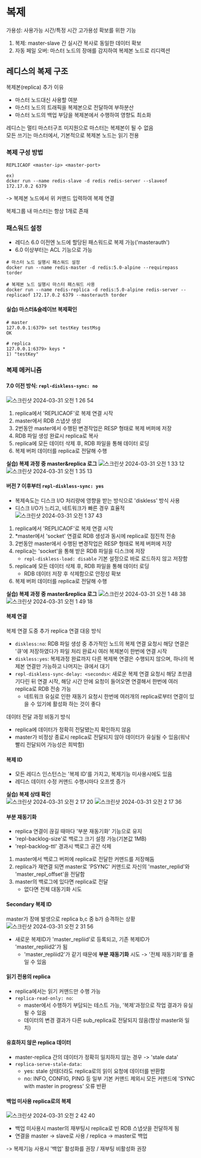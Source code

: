 # 복제

가용성: 사용가능 시간/특정 시간
고가용성 확보를 위한 기능
1. 복제: master-slave 간 실시간 복사로 동일한 데이터 확보
2. 자동 페일 오버: 마스터 노드의 장애를 감지하여 복제본 노드로 리디렉션

## 레디스의 복제 구조
복제본(replica) 추가 이유
- 마스터 노드대신 사용할 여분
- 마스터 노드의 트래픽을 복제본으로 전달하여 부하분산
- 마스터 노드의 백업 부담을 복제본에서 수행하여 영향도 최소화

레디스는 멀티 마스터구조 미지원으로 마스터는 복제본이 될 수 없음  
모든 쓰기는 마스터에서, 기본적으로 복제본 노드는 읽기 전용

### 복제 구성 방법
```
REPLICAOF <master-ip> <master-port>

ex)
dcker run --name redis-slave -d redis redis-server --slaveof 172.17.0.2 6379
```  
-> 복제본 노드에서 위 커맨드 입력하여 복제 연결

복제그룹 내 마스터는 항상 1개로 존재

### 패스워드 설정
- 레디스 6.0 이전엔 노드에 할당된 패스워드로 복제 가능('masterauth')
- 6.0 이상부터는 ACL 기능으로 가능

```
# 마스터 노드 실행시 패스워드 설정
docker run --name redis-master -d redis:5.0-alpine --requirepass torder

# 복제본 노드 실행시 마스터 패스워드 사용
docker run --name redis-replica -d redis:5.0-alpine redis-server --replicaof 172.17.0.2 6379 --masterauth torder 
```

#### 실습) 마스터&슬레이브 복제확인
```
# master
127.0.0.1:6379> set testKey testMsg
OK

# replica
127.0.0.1:6379> keys *
1) "testKey"
```

### 복제 메커니즘

#### 7.0 이전 방식: `repl-diskless-sync: no`
![스크린샷 2024-03-31 오전 1 26 54](https://github.com/reumachoi/study_md/assets/85995802/1c31160d-8b4d-483e-a074-926dd72032e3)
1. replica에서 'REPLICAOF'로 복제 연결 시작
2. master에서 RDB 스냅샷 생성
3. 2번동안 master에서 수행된 변경작업은 RESP 형태로 복제 버퍼에 저장
4. RDB 파일 생성 완료시 replica로 복사
5. replica에 모든 데이터 삭제 후, RDB 파일을 통해 데이터 로딩
6. 복제 버퍼 데이터를 replica로 전달해 수행
 
**실습) 복제 과정 중 master&replica 로그**
![스크린샷 2024-03-31 오전 1 33 12](https://github.com/reumachoi/study_md/assets/85995802/4d96ad05-aa01-40d7-b8dd-835ac6f3b0cd)
![스크린샷 2024-03-31 오전 1 35 13](https://github.com/reumachoi/study_md/assets/85995802/93306895-1949-4035-a6fc-47dd46c82bd9)


#### 버전 7 이후부터 `repl-diskless-sync: yes`
- 복제속도는 디스크 I/O 처리량에 영향을 받는 방식으로 'diskless' 방식 사용
- 디스크 I/O가 느리고, 네트워크가 빠른 경우 효율적
![스크린샷 2024-03-31 오전 1 37 43](https://github.com/reumachoi/study_md/assets/85995802/5dbad20e-28b6-4376-a8f7-a25316d56b26)
1. replica에서 'REPLICAOF'로 복제 연결 시작
2. *master에서 'socket' 연결로 RDB 생성과 동시에 replica로 점진적 전송
3. 2번동안 master에서 수행된 변경작업은 RESP 형태로 복제 버퍼에 저장
4. replica는 'socket'을 통해 받은 RDB 파일을 디스크에 저장
   - `repl-diskless-load: disable` 기본 설정으로 바로 로드하지 않고 저장함
5. replica에 모든 데이터 삭제 후, RDB 파일을 통해 데이터 로딩
   - RDB 데이터 저장 후 삭제함으로 안정성 확보
6. 복제 버퍼 데이터를 replica로 전달해 수행

**실습) 복제 과정 중 master&replica 로그**
![스크린샷 2024-03-31 오전 1 48 38](https://github.com/reumachoi/study_md/assets/85995802/95b12697-ce53-4268-b6df-22d554b12a17)
![스크린샷 2024-03-31 오전 1 49 18](https://github.com/reumachoi/study_md/assets/85995802/fc1b26e5-0ca6-4ba6-873f-a6f1b8d4c786)

#### 복제 연결
복제 연결 도중 추가 replica 연결 대응 방식
  - `diskless:no`: RDB 파일 생성 중 추가적인 노드의 복제 연결 요청시 해당 연결은 '큐'에 저장하였다가 파일 처리 완료시 여러 복제본이 한번에 연결 시작
  - `diskless:yes`: 복제과정 완료까지 다른 복제복 연결은 수행되지 않으며, 하나의 복제본 연결만 가능하고 나머지는 큐에서 대기
- `repl-diskless-sync-delay: <seconds>`: 새로운 복제 연결 요청시 해당 초만큼 기다린 뒤 연결 시작, 해당 시간 안에 요청이 들어오면 연결해서 한번에 여러 replica로 RDB 전송 가능
  - 네트워크 유실로 인한 재동기 요청시 한번에 여러개의 replica로부터 연결이 있을 수 있기에 활성화 하는 것이 좋다

데이터 전달 과정 비동기 방식
- replica에 데이터가 정확히 전달됐는지 확인하지 않음
- master가 비정상 종료시 replica로 전달되지 않아 데이터가 유실될 수 있음(워낙 빨리 전달되어 가능성은 희박함) 

#### 복제 ID
- 모든 레디스 인스턴스는 '복제 ID'를 가지고, 복제기능 미사용시에도 있음
- 레디스 데이터 수정 커맨드 수행시마다 오프셋 증가


**실습) 복제 상태 확인**  
![스크린샷 2024-03-31 오전 2 17 20](https://github.com/reumachoi/study_md/assets/85995802/791af3a6-763a-4ad4-89eb-d9f9300c4110)
![스크린샷 2024-03-31 오전 2 17 36](https://github.com/reumachoi/study_md/assets/85995802/e222c90e-3d90-41a3-9d26-f9a4e633b26a)


#### 부분 재동기화
- replica 연결이 끊길 때마다 '부분 재동기화' 기능으로 유지
- 'repl-backlog-size'로 백로그 크기 설정 가능(기본값 1MB)
- 'repl-backlog-ttl' 경과시 백로그 공간 삭제

1. master에서 백로그 버퍼에 replica로 전달한 커맨드를 저장해둠
2. replica가 재연결 되면 master로 'PSYNC' 커맨드로 자신의 'master_replid'와 'master_repl_offset'을 전달함 
3. master의 백로그에 있다면 replica로 전달
   - 없다면 전체 대동기화 시도

#### Secondary 복제 ID
master가 장애 발생으로 replica b,c 중 b가 승격하는 상황
![스크린샷 2024-03-31 오전 2 31 56](https://github.com/reumachoi/study_md/assets/85995802/737eb978-4857-4f57-a565-c46eb1ba69ad)
- 새로운 복제ID가 'master_repliid'로 등록되고, 기존 복제ID가 'master_repliid2'가 됨
  - 'master_repliid2'가 같기 때문에 **부분 재동기화** 시도 -> '전체 재동기화'를 줄일 수 있음

#### 읽기 전용의 replica
- replica에서는 읽기 커맨드만 수행 가능
- `replica-read-only: no`: 
  - master에서 수행하기 부담되는 테스트 가능, '복제'과정으로 작업 결과가 유실될 수 있음
  - 데이터의 변경 결과가 다른 sub_replica로 전달되지 않음(항상 master와 일치)

#### 유효하지 않은 replica 데이터
- master-replica 간의 데이터가 정확히 일치하지 않는 경우 -> 'stale data'
- `replica-serve-stale-data: `
  - yes: stale 상태더라도 replica로의 읽이 요청에 데이터를 반환함
  - no: INFO, CONFIG, PING 등 일부 기본 커맨드 제외시 모든 커맨드에 'SYNC with master in progress' 오류 반환


#### 백업 미사용 replica로의 복제
![스크린샷 2024-03-31 오전 2 42 40](https://github.com/reumachoi/study_md/assets/85995802/cff4fc41-6db3-4eed-9fbc-bf8847875e59)
- 백업 미사용시 master의 재부팅시 replica로 빈 RDB 스냅샷을 전달하게 됨
- 연결을 master -> slave로 사용 / replica -> master로 백업  

-> 복제기능 사용시 '백업' 활성화를 권장 / 재부팅 비활성화 권장